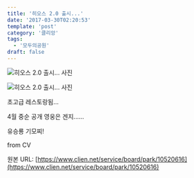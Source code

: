 ```yaml
---
title: '히오스 2.0 출시...'
date: '2017-03-30T02:20:53'
template: 'post'
category: '클리앙'
tags: 
  - '모두의공원'
draft: false
---
```


![히오스 2.0 출시... 사진](https://cdn.clien.net/web/api/file/F01/5599243/e22f79c9c1854332bb7.JPG?w=780&h=30000)

![히오스 2.0 출시... 사진](https://cdn.clien.net/web/api/file/F01/5599244/b88c771b18744ad192a.JPG?w=780&h=30000)

초고급 레스토랑됨...  
  
4월 중순 공개 영웅은 겐지......  
  
유승룡 기모찌!  
  
  
  
from CV

원본 URL: [https://www.clien.net/service/board/park/10520616](https://www.clien.net/service/board/park/10520616)